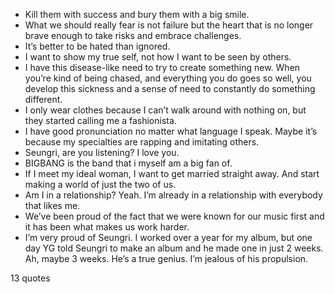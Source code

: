  - Kill them with success and bury them with a big smile.
 - What we should really fear is not failure but the heart that is no longer brave enough to take risks and embrace challenges.
 - It’s better to be hated than ignored.
 - I want to show my true self, not how I want to be seen by others.
 - I have this disease-like need to try to create something new. When you’re kind of being chased, and everything you do goes so well, you develop this sickness and a sense of need to constantly do something different.
 - I only wear clothes because I can’t walk around with nothing on, but they started calling me a fashionista.
 - I have good pronunciation no matter what language I speak. Maybe it’s because my specialties are rapping and imitating others.
 - Seungri, are you listening? I love you.
 - BIGBANG is the band that i myself am a big fan of.
 - If I meet my ideal woman, I want to get married straight away. And start making a world of just the two of us.
 - Am I in a relationship? Yeah. I’m already in a relationship with everybody that likes me.
 - We’ve been proud of the fact that we were known for our music first and it has been what makes us work harder.
 - I’m very proud of Seungri. I worked over a year for my album, but one day YG told Seungri to make an album and he made one in just 2 weeks. Ah, maybe 3 weeks. He’s a true genius. I’m jealous of his propulsion.

13 quotes
